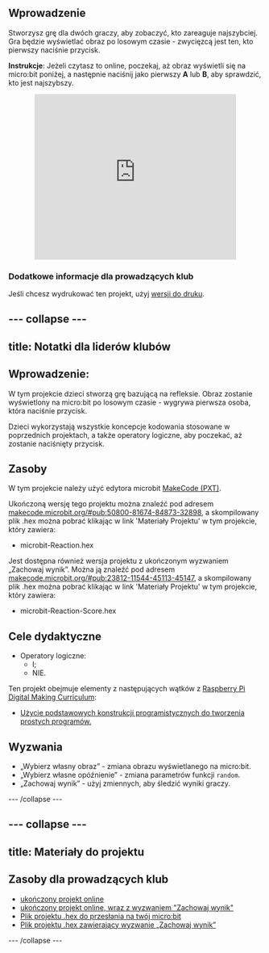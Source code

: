 ## Wprowadzenie

Stworzysz grę dla dwóch graczy, aby zobaczyć, kto zareaguje najszybciej. Gra będzie wyświetlać obraz po losowym czasie - zwycięzcą jest ten, kto pierwszy naciśnie przycisk.

**Instrukcje**: Jeżeli czytasz to online, poczekaj, aż obraz wyświetli się na micro:bit poniżej, a następnie naciśnij jako pierwszy **A** lub **B**, aby sprawdzić, kto jest najszybszy.

<div class="trinket" style="width:400px;margin: 0 auto;">
<div style="position:relative;height:0;padding-bottom:81.97%;overflow:hidden;"><iframe style="position:absolute;top:0;left:0;width:100%;height:100%;" src="https://makecode.microbit.org/---run?id=_RAu6KxHvEXMp" allowfullscreen="allowfullscreen" sandbox="allow-popups allow-scripts allow-same-origin" frameborder="0"></iframe></div>
</div>

### Dodatkowe informacje dla prowadzących klub

Jeśli chcesz wydrukować ten projekt, użyj [wersji do druku](https://projects.raspberrypi.org/pl-PL/projects/reaction/print).

--- collapse ---
---
title: Notatki dla liderów klubów
---

## Wprowadzenie:

W tym projekcie dzieci stworzą grę bazującą na refleksie. Obraz zostanie wyświetlony na micro:bit po losowym czasie - wygrywa pierwsza osoba, która naciśnie przycisk.

Dzieci wykorzystają wszystkie koncepcje kodowania stosowane w poprzednich projektach, a także operatory logiczne, aby poczekać, aż zostanie naciśnięty przycisk.

## Zasoby

W tym projekcie należy użyć edytora microbit [MakeCode (PXT)](http://jumpto.cc/pxt-new).

Ukończoną wersję tego projektu można znaleźć pod adresem [makecode.microbit.org/#pub:50800-81674-84873-32898](https://makecode.microbit.org/#pub:50800-81674-84873-32898), a skompilowany plik .hex można pobrać klikając w link 'Materiały Projektu' w tym projekcie, który zawiera:

+ microbit-Reaction.hex

Jest dostępna również wersja projektu z ukończonym wyzwaniem „Zachowaj wynik”. Można ją znaleźć pod adresem [makecode.microbit.org/#pub:23812-11544-45113-45147](https://makecode.microbit.org/#pub:23812-11544-45113-45147), a skompilowany plik .hex można pobrać klikając w link 'Materiały Projektu' w tym projekcie, który zawiera:

+ microbit-Reaction-Score.hex

## Cele dydaktyczne

+ Operatory logiczne: 
    + I;
    + NIE.

Ten projekt obejmuje elementy z następujących wątków z [Raspberry Pi Digital Making Curriculum](http://rpf.io/curriculum):

+ [Użycie podstawowych konstrukcji programistycznych do tworzenia prostych programów.](https://www.raspberrypi.org/curriculum/programming/creator)

## Wyzwania

+ „Wybierz własny obraz” - zmiana obrazu wyświetlanego na micro:bit.
+ „Wybierz własne opóźnienie” - zmiana parametrów funkcji `random`.
+ „Zachowaj wynik” - użyj zmiennych, aby śledzić wyniki graczy.

--- /collapse ---

--- collapse ---
---
title: Materiały do projektu
---

## Zasoby dla prowadzących klub

+ [ukończony projekt online](https://makecode.microbit.org/#pub:50800-81674-84873-32898)
+ [ukończony projekt online, wraz z wyzwaniem "Zachowaj wynik"](https://makecode.microbit.org/#pub:23812-11544-45113-45147)
+ [Plik projektu .hex do przesłania na twój micro:bit](resources/microbit-Reaction.hex)
+ [Plik projektu .hex zawierający wyzwanie „Zachowaj wynik”](resources/microbit-Reaction-Score.hex)

--- /collapse ---